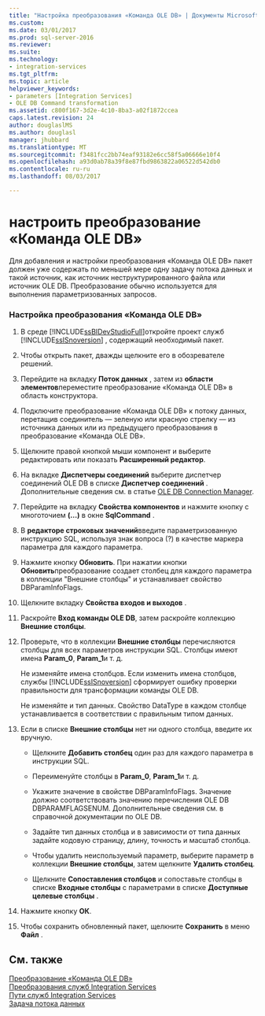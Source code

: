 ```yaml
---
title: "Настройка преобразования «Команда OLE DB» | Документы Microsoft"
ms.custom: 
ms.date: 03/01/2017
ms.prod: sql-server-2016
ms.reviewer: 
ms.suite: 
ms.technology:
- integration-services
ms.tgt_pltfrm: 
ms.topic: article
helpviewer_keywords:
- parameters [Integration Services]
- OLE DB Command transformation
ms.assetid: c800f167-3d2e-4c10-8ba3-a02f1872ccea
caps.latest.revision: 24
author: douglaslMS
ms.author: douglasl
manager: jhubbard
ms.translationtype: MT
ms.sourcegitcommit: f3481fcc2bb74eaf93182e6cc58f5a06666e10f4
ms.openlocfilehash: a93d0ab78a39f8e87fbd9863822a06522d542db0
ms.contentlocale: ru-ru
ms.lasthandoff: 08/03/2017

---
```

# <a name="configure-the-ole-db-command-transformation"></a>настроить преобразование «Команда OLE DB»
  Для добавления и настройки преобразования «Команда OLE DB» пакет должен уже содержать по меньшей мере одну задачу потока данных и такой источник, как источник неструктурированного файла или источник OLE DB. Преобразование обычно используется для выполнения параметризованных запросов.  
  
### <a name="to-configure-the-ole-db-command-transformation"></a>Настройка преобразования «Команда OLE DB»  
  
1.  В среде [!INCLUDE[ssBIDevStudioFull](../../../includes/ssbidevstudiofull-md.md)]откройте проект служб [!INCLUDE[ssISnoversion](../../../includes/ssisnoversion-md.md)] , содержащий необходимый пакет.  
  
2.  Чтобы открыть пакет, дважды щелкните его в обозревателе решений.  
  
3.  Перейдите на вкладку **Поток данных** , затем из **области элементов**переместите преобразование «Команда OLE DB» в область конструктора.  
  
4.  Подключите преобразование «Команда OLE DB» к потоку данных, перетащив соединитель — зеленую или красную стрелку — из источника данных или из предыдущего преобразования в преобразование «Команда OLE DB».  
  
5.  Щелкните правой кнопкой мыши компонент и выберите редактировать или показать **Расширенный редактор**.  
  
6.  На вкладке **Диспетчеры соединений** выберите диспетчер соединений OLE DB в списке **Диспетчер соединений** . Дополнительные сведения см. в статье [OLE DB Connection Manager](../../../integration-services/connection-manager/ole-db-connection-manager.md).  
  
7.  Перейдите на вкладку **Свойства компонентов** и нажмите кнопку с многоточием **(…)** в окне **SqlCommand** .  
  
8.  В **редакторе строковых значений**введите параметризованную инструкцию SQL, используя знак вопроса (?) в качестве маркера параметра для каждого параметра.  
  
9. Нажмите кнопку **Обновить**. При нажатии кнопки **Обновить**преобразование создает столбец для каждого параметра в коллекции "Внешние столбцы" и устанавливает свойство DBParamInfoFlags.  
  
10. Щелкните вкладку **Свойства входов и выходов** .  
  
11. Раскройте **Вход команды OLE DB**, затем раскройте коллекцию **Внешние столбцы**.  
  
12. Проверьте, что в коллекции **Внешние столбцы** перечисляются столбцы для всех параметров инструкции SQL. Столбцы имеют имена **Param_0**, **Param_1**и т. д.  
  
     Не изменяйте имена столбцов. Если изменить имена столбцов, службы [!INCLUDE[ssISnoversion](../../../includes/ssisnoversion-md.md)] сформирует ошибку проверки правильности для трансформации команды OLE DB.  
  
     Не изменяйте и тип данных. Свойство DataType в каждом столбце устанавливается в соответствии с правильным типом данных.  
  
13. Если в списке **Внешние столбцы** нет ни одного столбца, введите их вручную.  
  
    -   Щелкните **Добавить столбец** один раз для каждого параметра в инструкции SQL.  
  
    -   Переименуйте столбцы в **Param_0**, **Param_1**и т. д.  
  
    -   Укажите значение в свойстве DBParamInfoFlags. Значение должно соответствовать значению перечисления OLE DB DBPARAMFLAGSENUM. Дополнительные сведения см. в справочной документации по OLE DB.  
  
    -   Задайте тип данных столбца и в зависимости от типа данных задайте кодовую страницу, длину, точность и масштаб столбца.  
  
    -   Чтобы удалить неиспользуемый параметр, выберите параметр в коллекции **Внешние столбцы**, затем щелкните **Удалить столбец**.  
  
    -   Щелкните **Сопоставления столбцов** и сопоставьте столбцы в списке **Входные столбцы** с параметрами в списке **Доступные целевые столбцы** .  
  
14. Нажмите кнопку **ОК**.  
  
15. Чтобы сохранить обновленный пакет, щелкните **Сохранить** в меню **Файл** .  
  
## <a name="see-also"></a>См. также  
 [Преобразование «Команда OLE DB»](../../../integration-services/data-flow/transformations/ole-db-command-transformation.md)   
 [Преобразования служб Integration Services](../../../integration-services/data-flow/transformations/integration-services-transformations.md)   
 [Пути служб Integration Services](../../../integration-services/data-flow/integration-services-paths.md)   
 [Задача потока данных](../../../integration-services/control-flow/data-flow-task.md)  
  
  
